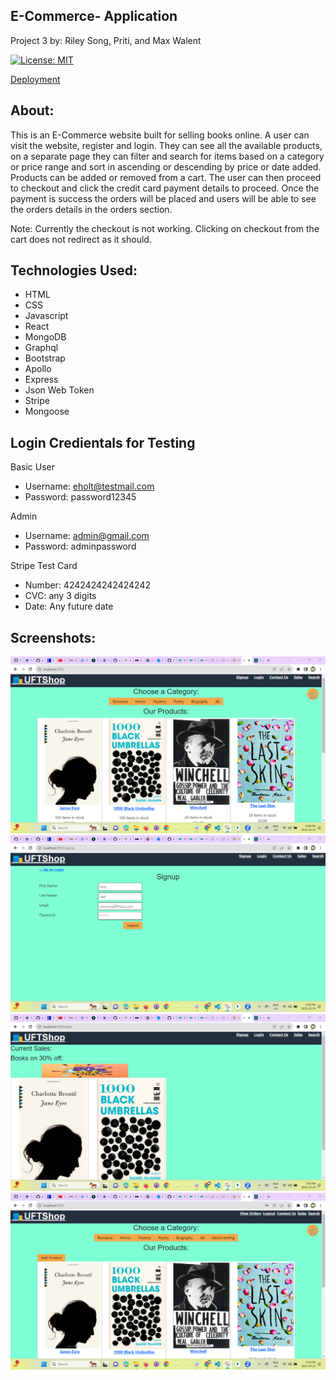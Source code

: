
## E-Commerce- Application ##

Project 3 by: Riley Song, Priti, and Max Walent

[![License: MIT](https://img.shields.io/badge/License-MIT-yellow.svg)](https://opensource.org/licenses/MIT)


<a href='https://riley1-3f2201f3866a.herokuapp.com/'>Deployment</a>

## About:
This is an E-Commerce website built for selling books online.
A user can visit the website, register and login. They can see all the available products, on a separate page they can filter and search for items based on a category or price range and sort in ascending or descending by price or date added. Products can be added or removed from a cart. The user can then proceed to checkout and click the credit card payment details to proceed. Once the payment is success the orders will be placed and users will be able to see the orders details in the orders section.

Note: Currently the checkout is not working. Clicking on checkout from the cart does not redirect as it should.


## Technologies Used:
- HTML
- CSS
- Javascript
- React
- MongoDB
- Graphql
- Bootstrap
- Apollo
- Express
- Json Web Token
- Stripe
- Mongoose

## Login Credientals for Testing
Basic User

- Username: eholt@testmail.com
- Password: password12345


Admin

- Username: admin@gmail.com
- Password: adminpassword

Stripe Test Card

- Number: 4242424242424242
- CVC: any 3 digits
- Date: Any future date


## Screenshots:
![Alt text](image-1.png)
![Alt text](image-2.png)
![Alt text](image-3.png)
![Alt text](image-4.png)






